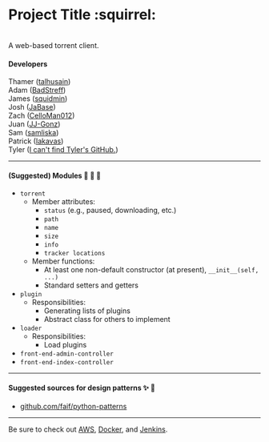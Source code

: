 # Project Title :squirrel:
<br>
A web-based torrent client.

#### Developers
Thamer ([talhusain](https://www.github.com/talhusain)) <br>
Adam ([BadStreff](https://www.github.com/BadStreff)) <br>
James ([squidmin](https://www.github.com/squidmin)) <br>
Josh ([JaBase](https://www.github.com/JaBase)) <br>
Zach ([CelloMan012](https://www.github.com/CelloMan012)) <br>
Juan ([JJ-Gonz](https://www.github.com/JJ-Gonz)) <br>
Sam ([samliska](https://www.github.com/samliska)) <br>
Patrick ([Iakavas](https://www.github.com/Iakavas)) <br>
Tyler ([I can't find Tyler's GitHub.](https://www.youtube.com/watch?v=dQw4w9WgXcQ))

---

#### (Suggested) Modules :file_folder: :open_file_folder: :page_facing_up:
* `torrent`
  * Member attributes:
    * `status` (e.g., paused, downloading, etc.)
    * `path`
    * `name`
    * `size`
    * `info`
    * `tracker locations`
  * Member functions:
    * At least one non-default constructor (at present), `__init__(self, ...)`
    * Standard setters and getters
* `plugin`
  * Responsibilities:
    * Generating lists of plugins
    * Abstract class for others to implement
* `loader`
  * Responsibilities:
    * Load plugins
* `front-end-admin-controller`
* `front-end-index-controller`
---
#### Suggested sources for design patterns :sparkles: :eyes:
* [github.com/faif/python-patterns](https://github.com/faif/python-patterns)

---
Be sure to check out [AWS](https://aws.amazon.com/training/?nc2=h_l2_tr), [Docker](https://docs.docker.com/engine/understanding-docker/), and [Jenkins](https://jenkins.io/doc/).
